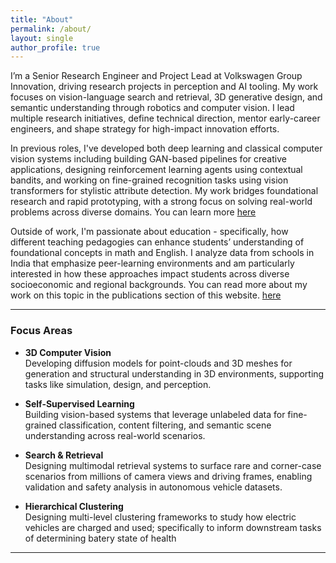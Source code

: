 ```yaml
---
title: "About"
permalink: /about/
layout: single
author_profile: true
---
```


I’m a Senior Research Engineer and Project Lead at Volkswagen Group Innovation, driving research projects in perception and AI tooling. My work focuses on vision-language search and retrieval, 3D generative design, and semantic understanding through robotics and computer vision. I lead multiple research initiatives, define technical direction, mentor early-career engineers, and shape strategy for high-impact innovation efforts.

In previous roles, I've developed both deep learning and classical computer vision systems including building GAN-based pipelines for creative applications, designing reinforcement learning agents using contextual bandits, and working on fine-grained recognition tasks using vision transformers for stylistic attribute detection. My work bridges foundational research and rapid prototyping, with a strong focus on solving real-world problems across diverse domains. You can learn more [here](https://www.womentech.net/video/recommender-systems-and-women-shoppers-dhanashree-balaram)


Outside of work, I'm passionate about education - specifically, how different teaching pedagogies can enhance students’ understanding of foundational concepts in math and English. I analyze data from schools in India that emphasize peer-learning environments and am particularly interested in how these approaches impact students across diverse socioeconomic and regional backgrounds.
You can read more about my work on this topic in the publications section of this website.
[here](/publications/#conference-papers)

---

### Focus Areas

- **3D Computer Vision**  
  Developing diffusion models for point-clouds and 3D meshes for generation and structural understanding in 3D environments, supporting tasks like simulation, design, and perception.

- **Self-Supervised Learning**  
  Building vision-based systems that leverage unlabeled data for fine-grained classification, content filtering, and semantic scene understanding across real-world scenarios.

- **Search & Retrieval**  
  Designing multimodal retrieval systems to surface rare and corner-case scenarios from millions of camera views and driving frames, enabling validation and safety analysis in autonomous vehicle datasets.

- **Hierarchical Clustering**  
  Designing multi-level clustering frameworks to study how electric vehicles are charged and used; specifically to inform downstream tasks of determining batery state of health

---

